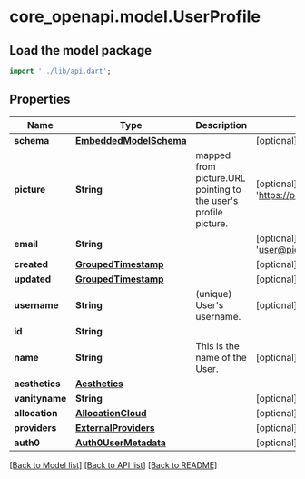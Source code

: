 # core_openapi.model.UserProfile

## Load the model package
```dart
import '../lib/api.dart';
```

## Properties
Name | Type | Description | Notes
------------ | ------------- | ------------- | -------------
**schema** | [**EmbeddedModelSchema**](EmbeddedModelSchema.md) |  | [optional] 
**picture** | **String** | mapped from picture.URL pointing to the user's profile picture.  | [optional] [default to 'https://picsum.photos/200']
**email** | **String** |  | [optional] [default to 'user@pieces.app']
**created** | [**GroupedTimestamp**](GroupedTimestamp.md) |  | [optional] 
**updated** | [**GroupedTimestamp**](GroupedTimestamp.md) |  | [optional] 
**username** | **String** |  (unique) User's username.   | [optional] 
**id** | **String** |  | 
**name** | **String** | This is the name of the User. | [optional] 
**aesthetics** | [**Aesthetics**](Aesthetics.md) |  | 
**vanityname** | **String** |  | [optional] 
**allocation** | [**AllocationCloud**](AllocationCloud.md) |  | [optional] 
**providers** | [**ExternalProviders**](ExternalProviders.md) |  | [optional] 
**auth0** | [**Auth0UserMetadata**](Auth0UserMetadata.md) |  | [optional] 

[[Back to Model list]](../README.md#documentation-for-models) [[Back to API list]](../README.md#documentation-for-api-endpoints) [[Back to README]](../README.md)



